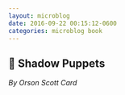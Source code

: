 ```yaml
---
layout: microblog
date: 2016-09-22 00:15:12-0600
categories: microblog book
---
```

## 📖 Shadow Puppets
*By Orson Scott Card*